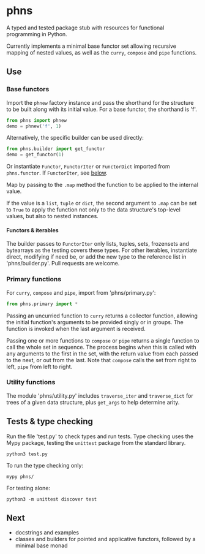 # phns

A typed and tested package stub with resources for functional programming in Python.

Currently implements a minimal base functor set allowing recursive mapping of nested values, as well as the `curry`, `compose` and `pipe` functions.

## Use

### Base functors

Import the `phnew` factory instance and pass the shorthand for the structure to be built along with its initial value. For a base functor, the shorthand is 'f'.

```python
from phns import phnew
demo = phnew('f', 1)
```

Alternatively, the specific builder can be used directly:

```python
from phns.builder import get_functor
demo = get_functor(1)
```

Or instantiate `Functor`, `FunctorIter` or `FunctorDict` imported from `phns.functor`. If `FunctorIter`, see [below](#functors--iterables).

Map by passing to the `.map` method the function to be applied to the internal value.

If the value is a `list`, `tuple` or `dict`, the second argument to `.map` can be set to `True` to apply the function not only to the data structure's top-level values, but also to nested instances.

#### Functors & iterables

The builder passes to `FunctorIter` only lists, tuples, sets, frozensets and bytearrays as the testing covers these types. For other iterables, instantiate direct, modifying if need be, or add the new type to the reference list in 'phns/builder.py'. Pull requests are welcome.

### Primary functions

For `curry`, `compose` and `pipe`, import from 'phns/primary.py':

```python
from phns.primary import *
```

Passing an uncurried function to `curry` returns a collector function, allowing the initial function's arguments to be provided singly or in groups. The function is invoked when the last argument is received.

Passing one or more functions to `compose` or `pipe` returns a single function to call the whole set in sequence. The process begins when this is called with any arguments to the first in the set, with the return value from each passed to the next, or out from the last. Note that `compose` calls the set from right to left, `pipe` from left to right.

### Utility functions

The module 'phns/utility.py' includes `traverse_iter` and `traverse_dict` for trees of a given data structure, plus `get_args` to help determine arity.

## Tests & type checking

Run the file 'test.py' to check types and run tests. Type checking uses the Mypy package, testing the `unittest` package from the standard library.

```shell
python3 test.py
```

To run the type checking only:

```shell
mypy phns/
```

For testing alone:

```shell
python3 -m unittest discover test
```

## Next

- docstrings and examples
- classes and builders for pointed and applicative functors, followed by a minimal base monad
